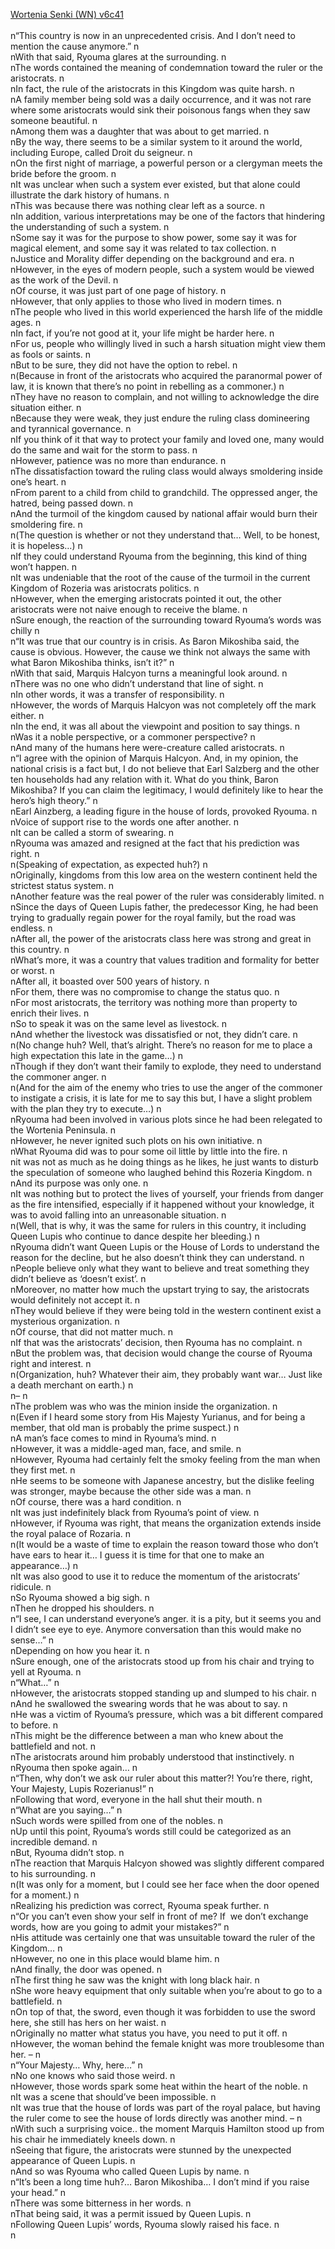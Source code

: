 [Wortenia Senki (WN) v6c41](https://hasutsuki.com/record-of-wortenia-war-v6-c41/)
<br/><br/>
n“This country is now in an unprecedented crisis. And I don’t need to mention the cause anymore.” n<br/>
nWith that said, Ryouma glares at the surrounding. n<br/>
nThe words contained the meaning of condemnation toward the ruler or the aristocrats. n<br/>
nIn fact, the rule of the aristocrats in this Kingdom was quite harsh. n<br/>
nA family member being sold was a daily occurrence, and it was not rare where some aristocrats would sink their poisonous fangs when they saw someone beautiful. n<br/>
nAmong them was a daughter that was about to get married. n<br/>
nBy the way, there seems to be a similar system to it around the world, including Europe, called Droit du seigneur. n<br/>
nOn the first night of marriage, a powerful person or a clergyman meets the bride before the groom. n<br/>
nIt was unclear when such a system ever existed, but that alone could illustrate the dark history of humans. n<br/>
nThis was because there was nothing clear left as a source. n<br/>
nIn addition, various interpretations may be one of the factors that hindering the understanding of such a system. n<br/>
nSome say it was for the purpose to show power, some say it was for magical element, and some say it was related to tax collection. n<br/>
nJustice and Morality differ depending on the background and era. n<br/>
nHowever, in the eyes of modern people, such a system would be viewed as the work of the Devil. n<br/>
nOf course, it was just part of one page of history. n<br/>
nHowever, that only applies to those who lived in modern times. n<br/>
nThe people who lived in this world experienced the harsh life of the middle ages. n<br/>
nIn fact, if you’re not good at it, your life might be harder here. n<br/>
nFor us, people who willingly lived in such a harsh situation might view them as fools or saints. n<br/>
nBut to be sure, they did not have the option to rebel. n<br/>
n(Because in front of the aristocrats who acquired the paranormal power of law, it is known that there’s no point in rebelling as a commoner.) n<br/>
nThey have no reason to complain, and not willing to acknowledge the dire situation either. n<br/>
nBecause they were weak, they just endure the ruling class domineering and tyrannical governance. n<br/>
nIf you think of it that way to protect your family and loved one, many would do the same and wait for the storm to pass. n<br/>
nHowever, patience was no more than endurance. n<br/>
nThe dissatisfaction toward the ruling class would always smoldering inside one’s heart. n<br/>
nFrom parent to a child from child to grandchild. The oppressed anger, the hatred, being passed down. n<br/>
nAnd the turmoil of the kingdom caused by national affair would burn their smoldering fire. n<br/>
n(The question is whether or not they understand that… Well, to be honest, it is hopeless…) n<br/>
nIf they could understand Ryouma from the beginning, this kind of thing won’t happen. n<br/>
nIt was undeniable that the root of the cause of the turmoil in the current Kingdom of Rozeria was aristocrats politics. n<br/>
nHowever, when the emerging aristocrats pointed it out, the other aristocrats were not naive enough to receive the blame. n<br/>
nSure enough, the reaction of the surrounding toward Ryouma’s words was chilly n<br/>
n“It was true that our country is in crisis. As Baron Mikoshiba said, the cause is obvious. However, the cause we think not always the same with what Baron Mikoshiba thinks, isn’t it?” n<br/>
nWith that said, Marquis Halcyon turns a meaningful look around. n<br/>
nThere was no one who didn’t understand that line of sight. n<br/>
nIn other words, it was a transfer of responsibility. n<br/>
nHowever, the words of Marquis Halcyon was not completely off the mark either. n<br/>
nIn the end, it was all about the viewpoint and position to say things. n<br/>
nWas it a noble perspective, or a commoner perspective? n<br/>
nAnd many of the humans here were-creature called aristocrats. n<br/>
n“I agree with the opinion of Marquis Halcyon. And, in my opinion, the national crisis is a fact but, I do not believe that Earl Salzberg and the other ten households had any relation with it. What do you think, Baron Mikoshiba? If you can claim the legitimacy, I would definitely like to hear the hero’s high theory.” n<br/>
nEarl Ainzberg, a leading figure in the house of lords, provoked Ryouma. n<br/>
nVoice of support rise to the words one after another. n<br/>
nIt can be called a storm of swearing. n<br/>
nRyouma was amazed and resigned at the fact that his prediction was right. n<br/>
n(Speaking of expectation, as expected huh?) n<br/>
nOriginally, kingdoms from this low area on the western continent held the strictest status system. n<br/>
nAnother feature was the real power of the ruler was considerably limited. n<br/>
nSince the days of Queen Lupis father, the predecessor King, he had been trying to gradually regain power for the royal family, but the road was endless. n<br/>
nAfter all, the power of the aristocrats class here was strong and great in this country. n<br/>
nWhat’s more, it was a country that values tradition and formality for better or worst. n<br/>
nAfter all, it boasted over 500 years of history. n<br/>
nFor them, there was no compromise to change the status quo. n<br/>
nFor most aristocrats, the territory was nothing more than property to enrich their lives. n<br/>
nSo to speak it was on the same level as livestock. n<br/>
nAnd whether the livestock was dissatisfied or not, they didn’t care. n<br/>
n(No change huh? Well, that’s alright. There’s no reason for me to place a high expectation this late in the game…) n<br/>
nThough if they don’t want their family to explode, they need to understand the commoner anger. n<br/>
n(And for the aim of the enemy who tries to use the anger of the commoner to instigate a crisis, it is late for me to say this but, I have a slight problem with the plan they try to execute…) n<br/>
nRyouma had been involved in various plots since he had been relegated to the Wortenia Peninsula. n<br/>
nHowever, he never ignited such plots on his own initiative. n<br/>
nWhat Ryouma did was to pour some oil little by little into the fire. n<br/>
nit was not as much as he doing things as he likes, he just wants to disturb the speculation of someone who laughed behind this Rozeria Kingdom. n<br/>
nAnd its purpose was only one. n<br/>
nIt was nothing but to protect the lives of yourself, your friends from danger as the fire intensified, especially if it happened without your knowledge, it was to avoid falling into an unreasonable situation. n<br/>
n(Well, that is why, it was the same for rulers in this country, it including Queen Lupis who continue to dance despite her bleeding.) n<br/>
nRyouma didn’t want Queen Lupis or the House of Lords to understand the reason for the decline, but he also doesn’t think they can understand. n<br/>
nPeople believe only what they want to believe and treat something they didn’t believe as ‘doesn’t exist’. n<br/>
nMoreover, no matter how much the upstart trying to say, the aristocrats would definitely not accept it. n<br/>
nThey would believe if they were being told in the western continent exist a mysterious organization. n<br/>
nOf course, that did not matter much. n<br/>
nIf that was the aristocrats’ decision, then Ryouma has no complaint. n<br/>
nBut the problem was, that decision would change the course of Ryouma right and interest. n<br/>
n(Organization, huh? Whatever their aim, they probably want war… Just like a death merchant on earth.) n<br/>
n– n<br/>
nThe problem was who was the minion inside the organization. n<br/>
n(Even if I heard some story from His Majesty Yurianus, and for being a member, that old man is probably the prime suspect.) n<br/>
nA man’s face comes to mind in Ryouma’s mind. n<br/>
nHowever, it was a middle-aged man, face, and smile. n<br/>
nHowever, Ryouma had certainly felt the smoky feeling from the man when they first met. n<br/>
nHe seems to be someone with Japanese ancestry, but the dislike feeling was stronger, maybe because the other side was a man. n<br/>
nOf course, there was a hard condition. n<br/>
nIt was just indefinitely black from Ryouma’s point of view. n<br/>
nHowever, if Ryouma was right, that means the organization extends inside the royal palace of Rozaria. n<br/>
n(It would be a waste of time to explain the reason toward those who don’t have ears to hear it… I guess it is time for that one to make an appearance…) n<br/>
nIt was also good to use it to reduce the momentum of the aristocrats’ ridicule. n<br/>
nSo Ryouma showed a big sigh. n<br/>
nThen he dropped his shoulders. n<br/>
n“I see, I can understand everyone’s anger. it is a pity, but it seems you and I didn’t see eye to eye. Anymore conversation than this would make no sense…” n<br/>
nDepending on how you hear it. n<br/>
nSure enough, one of the aristocrats stood up from his chair and trying to yell at Ryouma. n<br/>
n“What…” n<br/>
nHowever, the aristocrats stopped standing up and slumped to his chair. n<br/>
nAnd he swallowed the swearing words that he was about to say. n<br/>
nHe was a victim of Ryouma’s pressure, which was a bit different compared to before. n<br/>
nThis might be the difference between a man who knew about the battlefield and not. n<br/>
nThe aristocrats around him probably understood that instinctively. n<br/>
nRyouma then spoke again… n<br/>
n“Then, why don’t we ask our ruler about this matter?! You’re there, right, Your Majesty, Lupis Rozerianus!” n<br/>
nFollowing that word, everyone in the hall shut their mouth. n<br/>
n“What are you saying…” n<br/>
nSuch words were spilled from one of the nobles. n<br/>
nUp until this point, Ryouma’s words still could be categorized as an incredible demand. n<br/>
nBut, Ryouma didn’t stop. n<br/>
nThe reaction that Marquis Halcyon showed was slightly different compared to his surrounding. n<br/>
n(It was only for a moment, but I could see her face when the door opened for a moment.) n<br/>
nRealizing his prediction was correct, Ryouma speak further. n<br/>
n“Or you can’t even show your self in front of me? If  we don’t exchange words, how are you going to admit your mistakes?” n<br/>
nHis attitude was certainly one that was unsuitable toward the ruler of the Kingdom… n<br/>
nHowever, no one in this place would blame him. n<br/>
nAnd finally, the door was opened. n<br/>
nThe first thing he saw was the knight with long black hair. n<br/>
nShe wore heavy equipment that only suitable when you’re about to go to a battlefield. n<br/>
nOn top of that, the sword, even though it was forbidden to use the sword here, she still has hers on her waist. n<br/>
nOriginally no matter what status you have, you need to put it off. n<br/>
nHowever, the woman behind the female knight was more troublesome than her. – n<br/>
n“Your Majesty… Why, here…” n<br/>
nNo one knows who said those weird. n<br/>
nHowever, those words spark some heat within the heart of the noble. n<br/>
nIt was a scene that should’ve been impossible. n<br/>
nIt was true that the house of lords was part of the royal palace, but having the ruler come to see the house of lords directly was another mind. – n<br/>
nWith such a surprising voice.. the moment Marquis Hamilton stood up from his chair he immediately kneels down. n<br/>
nSeeing that figure, the aristocrats were stunned by the unexpected appearance of Queen Lupis. n<br/>
nAnd so was Ryouma who called Queen Lupis by name. n<br/>
n“It’s been a long time huh?… Baron Mikoshiba… I don’t mind if you raise your head.” n<br/>
nThere was some bitterness in her words. n<br/>
nThat being said, it was a permit issued by Queen Lupis. n<br/>
nFollowing Queen Lupis’ words, Ryouma slowly raised his face. n<br/>
n 